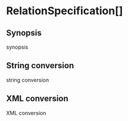 <h1 class="converter">RelationSpecification[]</h1>

## Synopsis

synopsis

## String conversion

string conversion

## XML conversion

XML conversion

